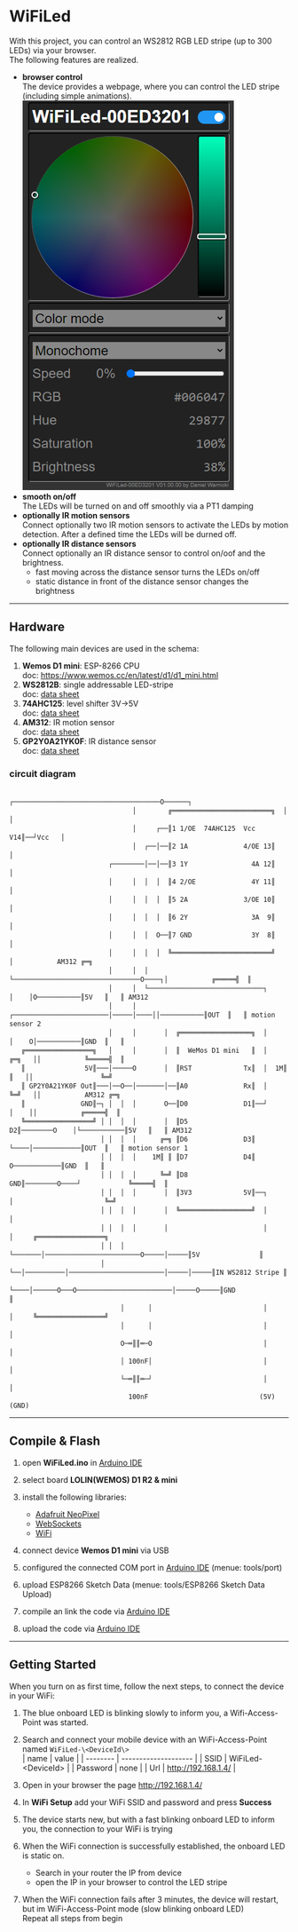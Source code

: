 # WiFiLed

With this project, you can control an WS2812 RGB LED stripe (up to 300 LEDs) via your browser.<br>
The following features are realized.

* **browser control**<br>
  The device provides a webpage, where you can control the LED stripe (including simple animations).<br>
  ![screenshot](doc/screenshot.png)
* **smooth on/off**<br>
  The LEDs will be turned on and off smoothly via a PT1 damping
* **optionally IR motion sensors**<br>
  Connect optionally two IR motion sensors to activate the LEDs by motion detection.
  After a defined time the LEDs will be durned off.
* **optionally IR distance sensors**<br>
  Connect optionally an IR distance sensor to control on/oof and the brightness.
  * fast moving across the distance sensor turns the LEDs on/off
  * static distance in front of the distance sensor changes the brightness

----
## Hardware
The following main devices are used in the schema:

1. **Wemos D1 mini**: ESP-8266 CPU<br>
    doc: https://www.wemos.cc/en/latest/d1/d1_mini.html
2. **WS2812B**: single addressable LED-stripe<br>
   doc: [data sheet](/doc/WS2812B.pdf)
3. **74AHC125**: level shifter 3V->5V<br>
   doc: [data sheet](/doc/74AHC125.pdf)
4. **AM312**: IR motion sensor<br>
   doc: [data sheet](/doc/AM312.pdf)
5. **GP2Y0A21YK0F**: IR distance sensor<br>
   doc: [data sheet](/doc/GP2Y0A21YK0F.pdf)

### circuit diagram
```text
                               ┌─────────────────────────────────────O──────┐
                               │        ╔═════════════════════════╗  │      │
                               │     ┌──║1 1/OE  74AHC125  Vcc V14║──┘Vcc   │
                               │  ┌──│──║2 1A              4/OE 13║         │
                         ┌────────│──│──║3 1Y                4A 12║         │
                         │     │  │  │  ║4 2/OE              4Y 11║         │
                         │     │  │  │  ║5 2A              3/OE 10║         │
                         │     │  │  │  ║6 2Y                3A  9║         │
                         │     │  │  O──║7 GND               3Y  8║         │
                         │     │  │  │  ╚═════════════════════════╝         │           AM312 ╔═╗
                         │     │  │  └────────────────────────────────O────┐│           ╔═════╣  ║
                         │     │  └─────────────────────────────┐     │    │O───────────║5V   ║   ║ AM312
                         │     │       ┌────────────────────────│─────│────││───────────║OUT  ║   ║ motion sensor 2
                         │     │       │  ╔══════════════════╗  │     │    O│───────────║GND  ║   ║
   ╔═════════════════╗   │     │       │  ║  WeMos D1 mini   ║  │    ╔═╗   ││           ╚═════╣  ║
   ║               5V║───│─────O       │  ║RST             Tx║  │  1M║ ║   ││                 ╚═╝
   ║ GP2Y0A21YK0F Out║───│──O──│───────│──║A0              Rx║  │    ╚═╝   ││           AM312 ╔═╗
   ║              GND║─┐ │  │  │       O──║D0              D1║──┘     │    ││           ╔═════╣  ║
   ╚═════════════════╝ │ │  │  │       │  ║D5              D2║────────O    │└───────────║5V   ║   ║ AM312
                       │ │  │  │      ╔═╗ ║D6              D3║        └────│────────────║OUT  ║   ║ motion sensor 1
                       │ │  │  │    1M║ ║ ║D7              D4║             O────────────║GND  ║   ║
                       │ │  │  │      ╚═╝ ║D8             GND║────────O────┘            ╚═════╣  ║
                       │ │  │  │       │  ║3V3             5V║──┐     │                       ╚═╝
                       │ │  │  │       │  ╚══════════════════╝  │     │
                       │ │  │  │       │                        │     │     ╔═════════════════╗
                       │ │  │  └───────│────────────────────────O─────│─────║5V               ║
                       │ └──│──────────│────────────────────────│─────│─────║IN WS2812 Stripe ║
                       └────│──────O───O────────────────────────│─────O─────║GND              ║
                            │      │                            │     │     ╚═════════════════╝
                            │      │                            │     │
                            O─═║║═─O                            │     │
                            │ 100nF│                            │     │
                            └─═║║═─┘                            │     │
                              100nF                            (5V) (GND)

```

----
## Compile & Flash

1. open **WiFiLed.ino** in [Arduino IDE](https://www.arduino.cc/en/software)
1. select board **LOLIN(WEMOS) D1 R2 & mini**
1. install the following libraries:

    * [Adafruit NeoPixel](https://www.arduinolibraries.info/libraries/adafruit-neo-pixel)
    * [WebSockets](https://www.arduinolibraries.info/libraries/web-sockets)
    * [WiFi](https://www.arduinolibraries.info/libraries/wi-fi)
1. connect device **Wemos D1 mini** via USB
1. configured the connected COM port in [Arduino IDE](https://www.arduino.cc/en/software) (menue: tools/port)
1. upload ESP8266 Sketch Data (menue: tools/ESP8266 Sketch Data Upload)
1. compile an link the code via [Arduino IDE](https://www.arduino.cc/en/software)
2. upload the code via [Arduino IDE](https://www.arduino.cc/en/software)

----
## Getting Started
When you turn on as first time, follow the next steps, to connect the device in your WiFi:

1. The blue onboard LED is blinking slowly to inform you, a Wifi-Access-Point was started.
1. Search and connect your mobile device with an WiFi-Access-Point named `WiFiLed-\<DeviceId\>`<br>
   | name     | value                |
   | -------- | -------------------- |
   | SSID     | WiFiLed-\<DeviceId\> |
   | Password | none                 |
   | Url      | http://192.168.1.4/  |

1. Open in your browser the page http://192.168.1.4/
1. In **WiFi Setup** add your WiFi SSID and password and press **Success**
1. The device starts new, but with a fast blinking onboard LED to inform you, the connection to your WiFi is trying
1. When the WiFi connection is successfully established, the onboard LED is static on.<br>

   * Search in your router the IP from device
   * open the IP in your browser to control the LED stripe
1. When the WiFi connection fails after 3 minutes, the device will restart, but im WiFi-Access-Point mode (slow blinking onboard LED)<br>
   Repeat all steps from begin
